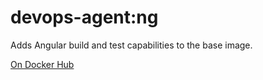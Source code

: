 # devops-agent:ng
Adds Angular build and test capabilities to the base image.


[On Docker Hub](https://hub.docker.com/r/skipleam/devops-agent/tags/)
